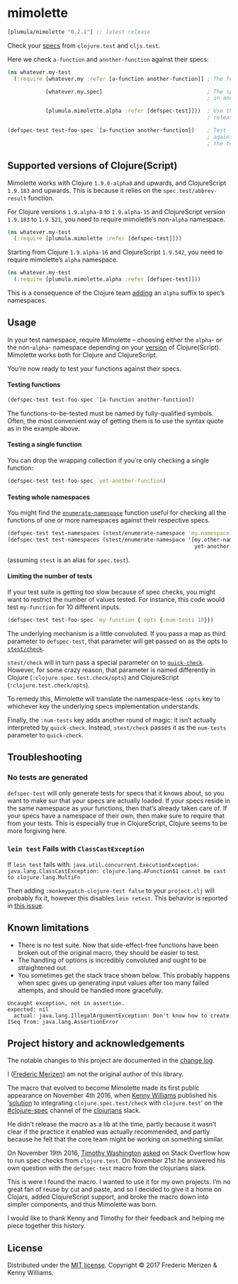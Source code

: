 # mimolette

[](dependency)
```clojure
[plumula/mimolette "0.2.1"] ;; latest release
```
[](/dependency)

Check your [specs] from `clojure.test` and
`cljs.test`. 

Here we check `a-function` and `another-function` against their specs:
```clj
(ns whatever.my-test
  (:require [whatever.my :refer [a-function another-function]] ; The functions we’re going to test

            [whatever.my.spec]                                 ; The specs for our functions are
                                                               ; in another namespace, load them

            [plumula.mimolette.alpha :refer [defspec-test]]))  ; Use the `alpha` version for recent
                                                               ; releases of spec

(defspec-test test-foo-spec `[a-function another-function])    ; Test `a-function` and `another-function`
                                                               ; againts their respective specs and name
                                                               ; the test `test-foo-spec`
```

[specs]: https://clojure.org/guides/spec


## Supported versions of Clojure(Script)

Mimolette works with Clojure `1.9.0-alpha8` and upwards, and ClojureScript
`1.9.183` and upwards. This is because it relies on the `spec.test/abbrev-result`
function.

For Clojure versions `1.9.alpha-8` to `1.9.alpha-15` and ClojureScript version
`1.9.183` to `1.9.521`, you need to require mimolette’s non-`alpha` namespace.

```clj
(ns whatever.my-test
  (:require [plumula.mimolette :refer [defspec-test]]))
```

Starting from Clojure `1.9.alpha-16` and ClojureScript `1.9.542`, you need to
require mimolette’s `alpha` namespace.

```clj
(ns whatever.my-test
  (:require [plumula.mimolette.alpha :refer [defspec-test]]))
```

This is a consequence of the Clojure team [adding][spec-split] an `alpha` suffix
to spec’s namespaces.
 
[spec-split]: https://clojure.org/community/devchangelog#__a_href_https_groups_google_com_d_msg_clojure_10dbf7w2iqo_ec37tzp5aqaj_1_9_spec_split_a_apr_26_2017


## Usage

In your test namespace, require Mimolette – choosing either the `alpha`- or the
non-`alpha`- namespace depending on your [version](#supported-versions-of-clojurescript)
of Clojure(Script). Mimolette works both for Clojure and ClojureScript.

You’re now ready to test your functions against their specs.


#### Testing functions

```clj
(defspec-test test-foo-spec `[a-function another-function])
```

The functions-to-be-tested must be named by fully-qualified symbols. Often, the
most convenient way of getting them is to use the syntax quote as in the example
above.

#### Testing a single function

You can drop the wrapping collection if you’re only checking a single function:

```clj
(defspec-test test-foo-spec `yet-another-function)
```


#### Testing whole namespaces

You might find the [`enumerate-namespace`][enumerate-namespace] function useful
for checking all the functions of one or more namespaces against their
respective specs.

```clj
(defspec-test test-namespaces (stest/enumerate-namespace 'my.namespace))
(defspec-test test-namespaces (stest/enumerate-namespace '[my.other-namespace
                                                           yet-another.namespace]))
```

(assuming `stest` is an alias for `spec.test`).

[enumerate-namespace]: https://clojure.github.io/clojure/branch-master/clojure.spec-api.html#clojure.spec.test/enumerate-namespace


#### Limiting the number of tests

If your test suite is getting too slow because of spec checks, you might want to
restrict the number of values tested. For instance, this code would test
`my-function` for 10 different inputs.
```clj
(defspec-test test-foo-spec `my-function {:opts {:num-tests 10}})
```

The underlying mechanism is a little convoluted. If you pass a map as third
parameter to `defspec-test`, that parameter will get passed on as the opts to
[`stest/check`][stest-check].

`stest/check` will in turn pass a special parameter on to
[`quick-check`][quick-check]. However, for some crazy reason, that parameter is
named differently in Clojure (`:clojure.spec.test.check/opts`) and ClojureScript
(`:clojure.test.check/opts`).

To remedy this, Mimolette will translate the namespace-less `:opts` key to
whichever key the underlying specs implementation understands.

Finally, the `:num-tests` key adds another round of magic: it isn’t actually
interpreted by `quick-check`. Instead, `stest/check` passes it as the `num-tests`
parameter to `quick-check`.

[quick-check]: https://clojure.github.io/test.check/clojure.test.check.html#var-quick-check
[stest-check]: https://clojure.github.io/clojure/branch-master/clojure.spec-api.html#clojure.spec.test/check



## Troubleshooting

### No tests are generated

`defspec-test` will only generate tests for specs that it knows about, so you
want to make sur that your specs are actually loaded. If your specs reside in
the same namespace as your functions, then that’s already taken care of. If your
specs have a namespace of their own, then make sure to require that from your
tests. This is especially true in ClojureScript, Clojure seems to be more
forgiving here.

### `lein test` Fails with `ClassCastException`
If `lein test` fails with:
```java.util.concurrent.ExecutionException: java.lang.ClassCastException: clojure.lang.AFunction$1 cannot be cast to clojure.lang.MultiFn```

Then adding `:monkeypatch-clojure-test false` to your `project.clj` will probably fix it, however this disables `lein retest`. This behavior is reported in [this issue](https://github.com/technomancy/leiningen/issues/2173).

## Known limitations

- There is no test suite. Now that side-effect-free functions have been broken
  out of the original macro, they should be easier to test.
- The handling of options is incredibly convoluted and ought to be straightened
  out.
- You sometimes get the stack trace shown below. This probably happens when spec
  gives up generating input values after too many failed attempts, and should
  be handled more gracefully.

```
Uncaught exception, not in assertion.
expected: nil
  actual: java.lang.IllegalArgumentException: Don't know how to create ISeq from: java.lang.AssertionError
```

## Project history and acknowledgements

The notable changes to this project are documented in the
[change log](CHANGELOG.md).

I ([Frederic Merizen][frederic-merizen]) am not the original author of this
library.

The macro that evolved to become Mimolette made its first public appearance on
November 4th 2016, when [Kenny Williams][kenny-williams] published his
‘[solution][slack-macro] to integrating `clojure.spec.test/check` with
`clojure.test`’ on the [\#clojure-spec][clojure-spec-channel] channel of the
[clojurians] slack.

He didn’t release the macro as a lib at the time, partly because it wasn’t clear
if the practice it enabled was actually recommended, and partly because he felt
that the core team might be working on something similar.

On November 19th 2016, [Timothy Washington][timothy-washington]
[asked][stack-overflow-macro] on Stack Overflow how to run spec checks from
`clojure.test`. On November 21st he answered his own question with the
`defspec-test` macro from the clojurians slack.

This is were I found the macro. I wanted to use it for my own projects. I’m no
great fan of reuse by cut and paste, and so I decided to give it a home on
Clojars,  added ClojureScript support, and broke the macro down into simpler
components, and thus Mimolette was born.

I would like to thank Kenny and Timothy for their feedback and helping me piece
together this history.

[clojure-spec-channel]: https://clojurians.slack.com/messages/C1B1BB2Q3
[clojurians]: https://clojurians.slack.com
[frederic-merizen]: https://www.linkedin.com/in/fredericmerizen
[kenny-williams]: https://github.com/kennyjwilli
[slack-macro]: https://clojurians.slack.com/files/kenny/F2XV8TRC3/clojure_spec_test___clojure_test.clj
[stack-overflow-macro]: http://stackoverflow.com/questions/40697841/howto-include-clojure-specd-functions-in-a-test-suite 
[timothy-washington]: http://stackoverflow.com/users/375616/nutritioustim


## License

Distributed under the [MIT license](LICENSE.txt).
Copyright &copy; 2017 Frederic Merizen & Kenny Williams.
